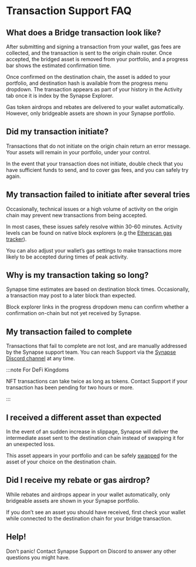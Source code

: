 # Transaction Support FAQ

## What does a Bridge transaction look like?

After submitting and signing a transaction from your wallet, gas fees are collected, and the transaction is sent to the origin chain router. Once accepted, the bridged asset is removed from your portfolio, and a progress bar shows the estimated confirmation time.

Once confirmed on the destination chain, the asset is added to your portfolio, and destination hash is available from the progress menu dropdown. The transaction appears as part of your history in the Activity tab once it is index by the Synapse Explorer.

Gas token airdrops and rebates are delivered to your wallet automatically. However, only bridgeable assets are shown in your Synapse portfolio.

## Did my transaction initiate?

Transactions that do not initiate on the origin chain return an error message. Your assets will remain in your portfolio, under your control.

In the event that your transaction does not initiate, double check that you have sufficient funds to send, and to cover gas fees, and you can safely try again.

## My transaction failed to initiate after several tries

Occasionally, technical issues or a high volume of activity on the origin chain may prevent new transactions from being accepted.

In most cases, these issues safely resolve within 30-60 minutes. Activity levels can be found on native block explorers (e.g the [Etherscan gas tracker](https://etherscan.io/gastracker)).

You can also adjust your wallet’s gas settings to make transactions more likely to be accepted during times of peak activity.

## Why is my transaction taking so long?
Synapse time estimates are based on destination block times. Occasionally, a transaction may post to a later block than expected.

Block explorer links in the progress dropdown menu can confirm whether a confirmation on-chain but not yet received by Synapse.

## My transaction failed to complete

Transactions that fail to complete are not lost, and are manually addressed by the Synapse support team. You can reach Support via the [Synapse Discord channel](https://discord.com/invite/synapseprotocol) at any time.

:::note For DeFi Kingdoms

NFT transactions can take twice as long as tokens. Contact Support if your transaction has been pending for two hours or more.

:::

## I received a different asset than expected
In the event of an sudden increase in slippage, Synapse will deliver the intermediate asset sent to the destination chain instead of swapping it for an unexpected loss.

This asset appears in your portfolio and can be safely [swapped](https://synapseprotocol.com/swap) for the asset of your choice on the destination chain.

## Did I receive my rebate or gas airdrop?
While rebates and airdrops appear in your wallet automatically, only bridgeable assets are shown in your Synapse portfolio.

If you don’t see an asset you should have received, first check your wallet while connected to the destination chain for your bridge transaction.

## Help!
Don’t panic! Contact Synapse Support on Discord to answer any other questions you might have.
